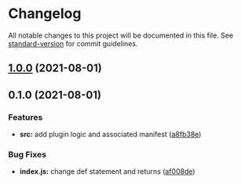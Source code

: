 # Changelog

All notable changes to this project will be documented in this file. See [standard-version](https://github.com/conventional-changelog/standard-version) for commit guidelines.

## [1.0.0](https://github.com/ARKHN3B/netlify-plugin-use-env-in-runtime/compare/v0.1.0...v1.0.0) (2021-08-01)

## 0.1.0 (2021-08-01)


### Features

* **src:** add plugin logic and associated manifest ([a8fb38e](https://github.com/ARKHN3B/netlify-plugin-use-env-in-runtime/commit/a8fb38e4b5a7a22e7f00c19ae6f8a772a8e5b923))


### Bug Fixes

* **index.js:** change def statement and returns ([af008de](https://github.com/ARKHN3B/netlify-plugin-use-env-in-runtime/commit/af008dea33b5d489e04e36ff10945996033b5aa7))
